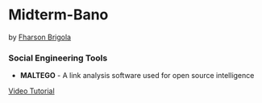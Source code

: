 # Midterm-Bano #
by [Fharson Brigola](https://www.facebook.com/Fharson1822/)

### Social Engineering Tools
* **MALTEGO** - A link analysis software used for open source intelligence

[Video Tutorial](https://chat.openai.com/)
